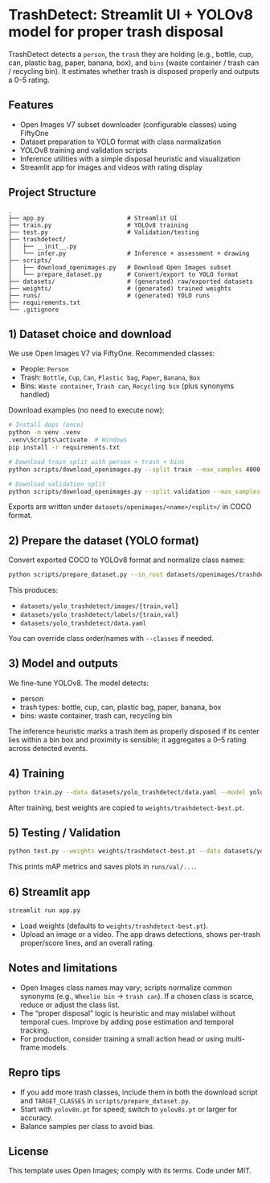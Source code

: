 # TrashDetect: Streamlit UI + YOLOv8 model for proper trash disposal

TrashDetect detects a `person`, the `trash` they are holding (e.g., bottle, cup, can, plastic bag, paper, banana, box), and `bins` (waste container / trash can / recycling bin). It estimates whether trash is disposed properly and outputs a 0–5 rating.

## Features
- Open Images V7 subset downloader (configurable classes) using FiftyOne
- Dataset preparation to YOLO format with class normalization
- YOLOv8 training and validation scripts
- Inference utilities with a simple disposal heuristic and visualization
- Streamlit app for images and videos with rating display

## Project Structure
```
.
├── app.py                       # Streamlit UI
├── train.py                     # YOLOv8 training
├── test.py                      # Validation/testing
├── trashdetect/
│   ├── __init__.py
│   └── infer.py                 # Inference + assessment + drawing
├── scripts/
│   ├── download_openimages.py   # Download Open Images subset
│   └── prepare_dataset.py       # Convert/export to YOLO format
├── datasets/                    # (generated) raw/exported datasets
├── weights/                     # (generated) trained weights
├── runs/                        # (generated) YOLO runs
├── requirements.txt
└── .gitignore
```

## 1) Dataset choice and download
We use Open Images V7 via FiftyOne. Recommended classes:
- People: `Person`
- Trash: `Bottle`, `Cup`, `Can`, `Plastic bag`, `Paper`, `Banana`, `Box`
- Bins: `Waste container`, `Trash can`, `Recycling bin` (plus synonyms handled)

Download examples (no need to execute now):
```bash
# Install deps (once)
python -m venv .venv
.venv\Scripts\activate  # Windows
pip install -r requirements.txt

# Download train split with person + trash + bins
python scripts/download_openimages.py --split train --max_samples 4000 --dataset_name trashdetect-openimages --include_person

# Download validation split
python scripts/download_openimages.py --split validation --max_samples 800 --dataset_name trashdetect-openimages --include_person
```
Exports are written under `datasets/openimages/<name>/<split>/` in COCO format.

## 2) Prepare the dataset (YOLO format)
Convert exported COCO to YOLOv8 format and normalize class names:
```bash
python scripts/prepare_dataset.py --in_root datasets/openimages/trashdetect-openimages --out_root datasets/yolo_trashdetect
```
This produces:
- `datasets/yolo_trashdetect/images/{train,val}`
- `datasets/yolo_trashdetect/labels/{train,val}`
- `datasets/yolo_trashdetect/data.yaml`

You can override class order/names with `--classes` if needed.

## 3) Model and outputs
We fine-tune YOLOv8. The model detects:
- person
- trash types: bottle, cup, can, plastic bag, paper, banana, box
- bins: waste container, trash can, recycling bin

The inference heuristic marks a trash item as properly disposed if its center lies within a bin box and proximity is sensible; it aggregates a 0–5 rating across detected events.

## 4) Training
```bash
python train.py --data datasets/yolo_trashdetect/data.yaml --model yolov8n.pt --epochs 50 --imgsz 640 --batch 16
```
After training, best weights are copied to `weights/trashdetect-best.pt`.

## 5) Testing / Validation
```bash
python test.py --weights weights/trashdetect-best.pt --data datasets/yolo_trashdetect/data.yaml
```
This prints mAP metrics and saves plots in `runs/val/...`.

## 6) Streamlit app
```bash
streamlit run app.py
```
- Load weights (defaults to `weights/trashdetect-best.pt`).
- Upload an image or a video. The app draws detections, shows per-trash proper/score lines, and an overall rating.

## Notes and limitations
- Open Images class names may vary; scripts normalize common synonyms (e.g., `Wheelie bin` → `trash can`). If a chosen class is scarce, reduce or adjust the class list.
- The “proper disposal” logic is heuristic and may mislabel without temporal cues. Improve by adding pose estimation and temporal tracking.
- For production, consider training a small action head or using multi-frame models.

## Repro tips
- If you add more trash classes, include them in both the download script and `TARGET_CLASSES` in `scripts/prepare_dataset.py`.
- Start with `yolov8n.pt` for speed; switch to `yolov8s.pt` or larger for accuracy.
- Balance samples per class to avoid bias.

## License
This template uses Open Images; comply with its terms. Code under MIT.
